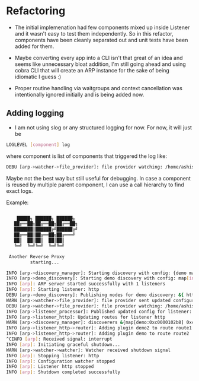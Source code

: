 # Refactoring

- The initial implemenation had few components mixed up inside Listener and it wasn't easy to test them independently. So in this refactor, components have been cleanly separated out and unit tests have been added for them.

- Maybe converting every app into a CLI isn't that great of an idea and seems like unnecessary bloat addition, I'm still going ahead and using cobra CLI that will create an ARP instance for the sake of being idiomatic I guess :)

- Proper routine handling via waitgroups and context cancellation was intentionally ignored initially and is being added now.

## Adding logging

- I am not using slog or any structured logging for now. For now, it will just be

```bash
LOGLEVEL [component] log
```

where component is list of components that triggered the log like:

```bash
DEBU [arp->watcher->file_provider]: file provider watching: /home/ashish/dev/arp/dynamic.yaml
```

Maybe not the best way but still useful for debugging. In case a component is reused by multiple parent component, I can use a call hierarchy to find exact logs.

Example:

```bash

    █████╗ ██████╗ ██████╗
   ██╔══██╗██╔══██╗██╔══██╗
   ███████║██████╔╝██████╔╝
   ██╔══██║██╔══██╗██╔═══╝
   ██║  ██║██║  ██║██║
   ╚═╝  ╚═╝╚═╝  ╚═╝╚═╝

 Another Reverse Proxy
         starting...

INFO [arp->discovery_manager]: Starting discovery with config: {demo map[interval:10s]}
INFO [arp->demo_discovery]: Starting demo discovery with config: map[interval:10s]
INFO [arp]: ARP server started successfully with 1 listeners
INFO [arp]: Starting listener: http
DEBU [arp->demo_discovery]: Publishing nodes for demo discovery: &{ http://httpbin.org/headers} for name demo
WARN [arp->watcher->file_provider]: file provider sent updated configuration
DEBU [arp->watcher->file_provider]: file provider watching: /home/ashish/dev/arp/dynamic.yaml
INFO [arp->listener_processor]: Published updated config for listener: http
INFO [arp->listener_http]: Updating routes for listener http
WARN [arp->discovery_manager]: discoverers &{map[demo:0xc0000102b8] 0xc0000c3e90 0xc000010228}
INFO [arp->listener_http->router]: Adding plugin demo2 to route route1
INFO [arp->listener_http->router]: Adding plugin demo to route route2
^CINFO [arp]: Received signal: interrupt
INFO [arp]: Initiating graceful shutdown...
WARN [arp->watcher->watcher]: Watcher received shutdown signal
INFO [arp]: Stopping listener: http
INFO [arp]: Configuration watcher stopped
INFO [arp]: Listener http stopped
INFO [arp]: Shutdown completed successfully

```
